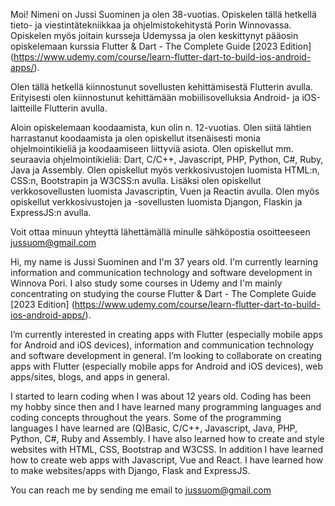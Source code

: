 Moi! Nimeni on Jussi Suominen ja olen 38-vuotias. Opiskelen tällä hetkellä tieto- ja viestintätekniikkaa ja ohjelmistokehitystä Porin Winnovassa. Opiskelen myös joitain kursseja Udemyssa ja olen keskittynyt pääosin opiskelemaan kurssia Flutter & Dart - The Complete Guide [2023 Edition] (https://www.udemy.com/course/learn-flutter-dart-to-build-ios-android-apps/).

Olen tällä hetkellä kiinnostunut sovellusten kehittämisestä Flutterin avulla. Erityisesti olen kiinnostunut kehittämään mobiilisovelluksia Android- ja iOS-laitteille Flutterin avulla.

Aloin opiskelemaan koodaamista, kun olin n. 12-vuotias. Olen siitä lähtien harrastanut koodaamista ja olen opiskellut itsenäisesti monia ohjelmointikieliä ja koodaamiseen liittyviä asiota. Olen opiskellut mm. seuraavia ohjelmointikieliä: Dart, C/C++, Javascript, PHP, Python, C#, Ruby, Java ja Assembly. Olen opiskellut myös verkkosivustojen luomista HTML:n, CSS:n, Bootstrapin ja W3CSS:n avulla. Lisäksi olen opiskellut verkkosovellusten luomista Javascriptin, Vuen ja Reactin avulla. Olen myös opiskellut verkkosivustojen ja -sovellusten luomista Djangon, Flaskin ja ExpressJS:n avulla.

Voit ottaa minuun yhteyttä lähettämällä minulle sähköpostia osoitteeseen jussuom@gmail.com

Hi, my name is Jussi Suominen and I'm 37 years old. I'm currently learning information and communication technology and software development in Winnova Pori. I also study some courses in Udemy and I'm mainly concentrating on studying the course Flutter & Dart - The Complete Guide [2023 Edition] (https://www.udemy.com/course/learn-flutter-dart-to-build-ios-android-apps/).

I’m currently interested in creating apps with Flutter (especially mobile apps for Android and iOS devices), information and communication technology and software development in general. I’m looking to collaborate on creating apps with Flutter (especially mobile apps for Android and iOS devices), web apps/sites, blogs, and apps in general.

I started to learn coding when I was about 12 years old. Coding has been my hobby since then and I have learned many programming languages and coding concepts throughout the years. Some of the programming languages I have learned are (Q)Basic, C/C++, Javascript, Java, PHP, Python, C#, Ruby and Assembly. I have also learned how to create and style websites with HTML, CSS, Bootstrap and W3CSS. In addition I have learned how to create web apps with Javascript, Vue and React. I have learned how to make websites/apps with Django, Flask and ExpressJS.

You can reach me by sending me email to jussuom@gmail.com

<!---
jussisuominen/jussisuominen is a ✨ special ✨ repository because its `README.md` (this file) appears on your GitHub profile.
You can click the Preview link to take a look at your changes.
--->
